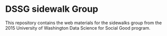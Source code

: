 # DSSG sidewalk Group

This repository contains the web materials for the sidewalks group from the
2015 University of Washington Data Science for Social Good program.
